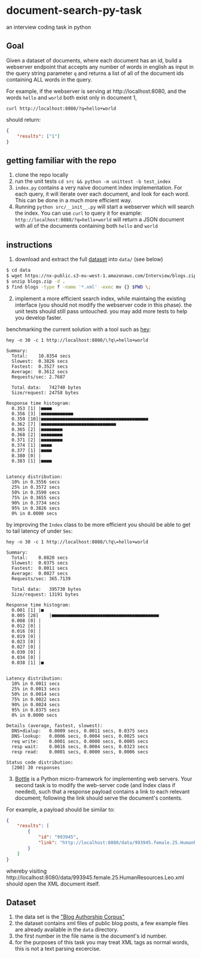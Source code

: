 # document-search-py-task
an interview coding task in python 

## Goal

Given a dataset of documents, where each document has an id, build a webserver endpoint that accepts any number of words in english as input in the query string parameter `q` and returns a list of all of the document ids containing ALL words in the query.

For example, if the webserver is serving at http://localhost:8080, and the words `hello` and `world` both exist only in document 1,

`curl http://localhost:8080/?q=hello+world` 

should return:

```json
{
    "results": ["1"]
}
```

## getting familiar with the repo
1. clone the repo locally
2. run the unit tests `cd src && python -m unittest -b test_index`
3. `index.py` contains a very naive document index implementation. For each query, it will iterate over each document, and look for each word. This can be done in a much more efficient way. 
4. Running `python src/__init__.py` will start a webserver which will search the index. You can use `curl` to query it for example: `http://localhost:8080/?q=hello+world` will return a JSON document with all of the documents containing both `hello` and `world`

## instructions
1. download and extract the full [dataset](http://www.cs.biu.ac.il/~koppel/blogs/blogs.zip) into `data/` (see below)
```sh
$ cd data
$ wget https://nx-public.s3-eu-west-1.amazonaws.com/Interview/blogs.zip
$ unzip blogs.zip -d .
$ find blogs -type f -name '*.xml' -exec mv {} $PWD \;
```
2. implement a more efficient search index, while maintaing the existing interface (you should not modify the webserver code in this phase). the unit tests should still pass untouched. you may add more tests to help you develop faster. 

benchmarking the current solution with a tool such as [hey](https://github.com/rakyll/hey):

```
hey -n 30 -c 1 http://localhost:8080/\?q\=hello+world

Summary:
  Total:	10.8354 secs
  Slowest:	0.3826 secs
  Fastest:	0.3527 secs
  Average:	0.3612 secs
  Requests/sec:	2.7687

  Total data:	742740 bytes
  Size/request:	24758 bytes

Response time histogram:
  0.353 [1]	|■■■■
  0.356 [3]	|■■■■■■■■■■■■
  0.359 [10]|■■■■■■■■■■■■■■■■■■■■■■■■■■■■■■■■■■■■■■■■
  0.362 [7]	|■■■■■■■■■■■■■■■■■■■■■■■■■■■■
  0.365 [2]	|■■■■■■■■
  0.368 [2]	|■■■■■■■■
  0.371 [2]	|■■■■■■■■
  0.374 [1]	|■■■■
  0.377 [1]	|■■■■
  0.380 [0]	|
  0.383 [1]	|■■■■


Latency distribution:
  10% in 0.3556 secs
  25% in 0.3572 secs
  50% in 0.3590 secs
  75% in 0.3655 secs
  90% in 0.3734 secs
  95% in 0.3826 secs
  0% in 0.0000 secs

```

by improving the `Index` class to be more efficient you should be able to get to tail latency of under `5ms`:

```
hey -n 30 -c 1 http://localhost:8080/\?q\=hello+world

Summary:
  Total:	0.0820 secs
  Slowest:	0.0375 secs
  Fastest:	0.0011 secs
  Average:	0.0027 secs
  Requests/sec:	365.7139

  Total data:	395730 bytes
  Size/request:	13191 bytes

Response time histogram:
  0.001 [1]	|■
  0.005 [28]	|■■■■■■■■■■■■■■■■■■■■■■■■■■■■■■■■■■■■■■■■
  0.008 [0]	|
  0.012 [0]	|
  0.016 [0]	|
  0.019 [0]	|
  0.023 [0]	|
  0.027 [0]	|
  0.030 [0]	|
  0.034 [0]	|
  0.038 [1]	|■


Latency distribution:
  10% in 0.0011 secs
  25% in 0.0013 secs
  50% in 0.0014 secs
  75% in 0.0022 secs
  90% in 0.0024 secs
  95% in 0.0375 secs
  0% in 0.0000 secs

Details (average, fastest, slowest):
  DNS+dialup:	0.0009 secs, 0.0011 secs, 0.0375 secs
  DNS-lookup:	0.0006 secs, 0.0004 secs, 0.0025 secs
  req write:	0.0001 secs, 0.0000 secs, 0.0005 secs
  resp wait:	0.0016 secs, 0.0004 secs, 0.0323 secs
  resp read:	0.0001 secs, 0.0000 secs, 0.0006 secs

Status code distribution:
  [200]	30 responses
```

3. [Bottle](https://bottlepy.org/) is a Python micro-framework for implementing web servers. Your second task is to modify the web-server code (and Index class if needed), such that a response payload contains a link to each relevant document; following the link should serve the document's contents. 

For example, a payload should be similar to:
```json
{
    "results": [
        {
            "id": "993945",
            "link": "http://localhost:8080/data/993945.female.25.HumanResources.Leo.xml"
        }
    ]
}
```

whereby visiting http://localhost:8080/data/993945.female.25.HumanResources.Leo.xml should open the XML document itself.

## Dataset 

1. the data set is the ["Blog Authorship Corpus"](http://u.cs.biu.ac.il/~koppel/BlogCorpus.htm) 
2. the dataset contains xml files of public blog posts, a few example files are already available in the `data` directory. 
3. the first number in the file name is the document's id number. 
4. for the purposes of this task you may treat XML tags as normal words, this is not a text parsing excercise. 
